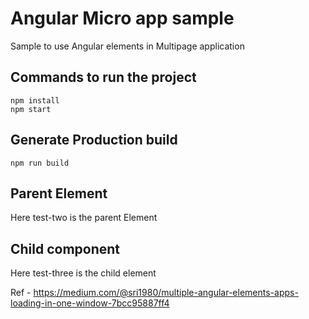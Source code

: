 # Angular Micro app sample

Sample to use Angular elements in Multipage application

## Commands to run the project

    npm install
    npm start

## Generate Production build 

    npm run build

## Parent Element

Here test-two is the parent Element

## Child component

Here test-three is the child element

Ref - https://medium.com/@sri1980/multiple-angular-elements-apps-loading-in-one-window-7bcc95887ff4
